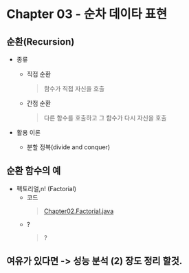 # Chapter 03 - 순차 데이타 표현  

## 순환(Recursion)  

- 종류  
  - 직접 순환  
    > 함수가 직접 자신을 호출  
  - 간접 순환  
    > 다른 함수를 호출하고 그 함수가 다시 자신을 호출  

- 활용 이론  
  - 분할 정복(divide and conquer)  

## 순환 함수의 예  

- 펙토리얼,n! (Factorial)  
  - 코드  
    > [Chapter02.Factorial.java](./Factorial.java)  
  - ?
    > ?

## 여유가 있다면 -> 성능 분석 (2) 장도 정리 할것. 